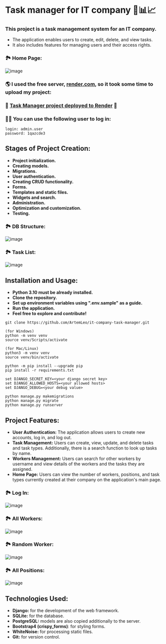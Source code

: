 <h1>Task manager for IT company 📆📊📈</h1>

<h3>This project is a task management system for an IT company.</h3>

<ul>
   <li>The application enables users to create, edit, delete, and view tasks.</li>
   <li>It also includes features for managing users and their access rights.</li>
</ul>

### 🏞 Home Page:
![image](images/home_page.png)

### 🌎 I used the free server, [render.com](https://render.com/), so it took some time to upload my project:
### 🔰 [Task Manager project deployed to Render](https://it-company-task-manager-pwni.onrender.com) 🔰
### 👨‍💻 You can use the following user to log in:

```
login: admin.user
password: 1qazcde3
```

## Stages of Project Creation:
<ul>
    <li><strong>Project initialization.</strong></li>
    <li><strong>Creating models.</strong></li>
    <li><strong>Migrations.</strong></li>
    <li><strong>User authentication.</strong></li>
    <li><strong>Creating CRUD functionality.</strong></li>
    <li><strong>Forms.</strong></li>
    <li><strong>Templates and static files.</strong></li>
    <li><strong>Widgets and search.</strong></li>
    <li><strong>Administration.</strong></li>
    <li><strong>Optimization and customization.</strong></li>
    <li><strong>Testing.</strong></li>
</ul>

### 🏞 DB Structure:
![image](images/db_structure.png)

### 🏞 Task List:
![image](images/task_list.png)

## Installation and Usage:
<ul>
    <li><strong>Python 3.10 must be already installed.</strong></li>
    <li><strong>Clone the repository.</strong></li>
    <li><strong>Set up environment variables using ".env.sample" as a guide.</strong></li>
    <li><strong>Run the application.</strong></li>
    <li><strong>Feel free to explore and contribute!</strong></li>
</ul>


```shell
git clone https://github.com/ArtemLeo/it-company-task-manager.git

(for Windows)
python -m venv venv
source venv/Scripts/activate

(for Mac/Linux)
python3 -m venv venv
source venv/bin/activate

python -m pip install --upgrade pip
pip install -r requirements.txt

set DJANGO_SECRET_KEY=<your django secret key>
set DJANGO_ALLOWED_HOSTS=<your allowed hosts>
set DJANGO_DEBUG=<your debug value>

python manage.py makemigrations
python manage.py migrate
python manage.py runserver
```

## Project Features:
- **User Authentication:** The application allows users to create new accounts, log in, and log out.
- **Task Management:** Users can create, view, update, and delete tasks and task types. Additionally, there is a search function to look up tasks by name.
- **Workers Management:** Users can search for other workers by username and view details of the workers and the tasks they are assigned.
- **Home Page:** Users can view the number of workers, positions, and task types currently created at their company on the application's main page.

### 🏞 Log In:
![image](images/log_in.png)

### 🏞 All Workers:
![image](images/workers.png)

### 🏞 Random Worker:
![image](images/worker.png)

### 🏞 All Positions:
![image](images/positions.png)

## Technologies Used:
- **Django:** for the development of the web framework.
- **SQLite:** for the database.
- **PostgreSQL:** models are also copied additionally to the server.
- **Bootstrap4 (crispy_forms)**: for styling forms.
- **WhiteNoise:** for processing static files.
- **Git:** for version control.
